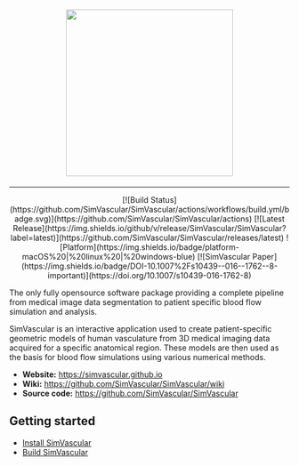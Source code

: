 <!-- Logo -->
<h1 align="center">
<img src="https://simvascular.github.io/img/svlogo/svLogoTitle.png" width="300">
</h1>

_______________________________________________________________________________

<!-- Badges -->
<div align="center">
[![Build Status](https://github.com/SimVascular/SimVascular/actions/workflows/build.yml/badge.svg)](https://github.com/SimVascular/SimVascular/actions)
[![Latest Release](https://img.shields.io/github/v/release/SimVascular/SimVascular?label=latest)](https://github.com/SimVascular/SimVascular/releases/latest)
![Platform](https://img.shields.io/badge/platform-macOS%20|%20linux%20|%20windows-blue)
[![SimVascular Paper](https://img.shields.io/badge/DOI-10.1007%2Fs10439--016--1762--8-important)](https://doi.org/10.1007/s10439-016-1762-8)
</div>

The only fully opensource software package providing a complete pipeline from
medical image data segmentation to patient specific blood flow simulation and
analysis.

SimVascular is an interactive application used to create patient-specific
geometric models of human vasculature from 3D medical imaging data acquired for
a specific anatomical region. These models are then used as the basis for blood
flow simulations using various numerical methods.

* **Website:** https://simvascular.github.io
* **Wiki:** https://github.com/SimVascular/SimVascular/wiki
* **Source code:** https://github.com/SimVascular/SimVascular

## Getting started

* [Install SimVascular](https://simtk.org/frs/index.php?group_id=188)
* [Build SimVascular](https://github.com/SimVascular/SimVascular/wiki/wiki_for_developers)
